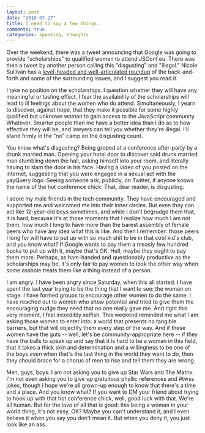 ```yaml
---
layout: post
date: "2010-07-27"
title: I need to say a few things.
comments: true
categories: speaking, thoughts
---
```


<p>Over the weekend, there was a tweet announcing that Google was going to provide "scholarships" to qualified women to attend JSConf.eu. There was then a tweet by another person calling this "disgusting" and "illegal." Nicole Sullivan has a <a href="http://www.stubbornella.org/content/2010/07/26/woman-in-technology/">level-headed and well-articulated roundup</a> of the back-and-forth and some of the surrounding issues, and I suggest you read it.</p>

<p>I take no position on the scholarships. I question whether they will have any meaningful or lasting effect. I fear the availability of the scholarships will lead to ill feelings about the women who do attend. Simultaneously, I yearn to discover, against hope, that they make it possible for some highly qualified but unknown woman to gain access to the JavaScript community.  Whatever. Smarter people than me have a better idea than I do as to how effective they will be, and lawyers can tell you whether they're illegal. I'll stand firmly in the "no" camp on the disgusting count.</p>

<p>You know what's disgusting? Being groped at a conference after-party by a drunk married man. Opening your hotel door to discover said drunk married man stumbling down the hall, asking himself into your room, and literally having to slam the door in his face. Having a video of you posted on the internet, suggesting that you were engaged in a sexual act with the yayQuery logo. Seeing someone ask, publicly, on Twitter, if anyone knows the name of the hot conference chick.  That, dear reader, is disgusting.</p>

<p>I adore my male friends in the tech community. They have encouraged and supported me and welcomed me into their inner circles. But even they can act like 12-year-old boys sometimes, and while I don't begrudge them that, it is hard, because it's at those moments that I realize how much I am not them, how much I long to have more than the barest assembly of female peers who have any idea what this is like.  And then I remember: those peers I long for will have to put up with so much shit to be in that cool kid's club, and you know what? If Google wants to pay them a measly few hundred bucks to put up with it, maybe that's OK. Hell, maybe they ought to pay them more. Perhaps, as ham-handed and questionably productive as the scholarships may be, it's only fair to pay women to look the other way when some asshole treats them like a thing instead of a person.</p>

<p>I am angry. I have been angry since Saturday, when this all started. I have spent the last year trying to be the thing that I want to see: the woman on stage. I have formed groups to encourage other women to do the same. I have reached out to women who show potential and tried to give them the encouraging nudge they need that no one really gave me.   And right this very moment, I feel incredibly selfish. This weekend reminded me what I am asking those women to enter into: a world that presents no tangible barriers, but that will objectify them every step of the way. And if these women have the guts -- well, let's be community-appropriate here -- if they have the balls to speak up and say that it is hard to be a woman in this field, that it takes a thick skin and determination and a willingness to be one of the boys even when that's the last thing in the world they want to do, then they should brace for a chorus of men to rise and tell them they are wrong.</p>

<p>Men, guys, boys: I am not asking you to give up Star Wars and The Matrix. I'm not even asking you to give up gratuitous phallic references and #twss jokes, though I hope we're all grown-up enough to know that there's a time and a place. And you know what? If you want to DM your friend about trying to hook up with that hot conference chick, well, good luck with that. We're all human.   But for the love of all that is good: this being a woman in your world thing, it's not easy, OK? Maybe you can't understand it, and I even believe it when you say you don't mean it. But when you deny it, you just look like an ass.</p>
